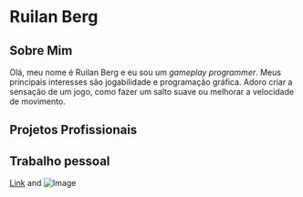 # Ruilan Berg
## Sobre Mim
Olá, meu nome é Ruilan Berg e eu sou um _gameplay programmer_. Meus principais interesses são jogabilidade e programação gráfica. Adoro criar a sensação de um jogo, como fazer um salto suave ou melhorar a velocidade de movimento.

## Projetos Profissionais



## Trabalho pessoal


[Link](url) and ![Image](src)

